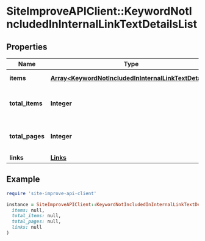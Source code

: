# SiteImproveAPIClient::KeywordNotIncludedInInternalLinkTextDetailsList

## Properties

| Name | Type | Description | Notes |
| ---- | ---- | ----------- | ----- |
| **items** | [**Array&lt;KeywordNotIncludedInInternalLinkTextDetails&gt;**](KeywordNotIncludedInInternalLinkTextDetails.md) | Set of items. |  |
| **total_items** | **Integer** | Total number of items in result set. |  |
| **total_pages** | **Integer** | Total number of pages in result set. |  |
| **links** | [**Links**](Links.md) |  | [optional] |

## Example

```ruby
require 'site-improve-api-client'

instance = SiteImproveAPIClient::KeywordNotIncludedInInternalLinkTextDetailsList.new(
  items: null,
  total_items: null,
  total_pages: null,
  links: null
)
```

